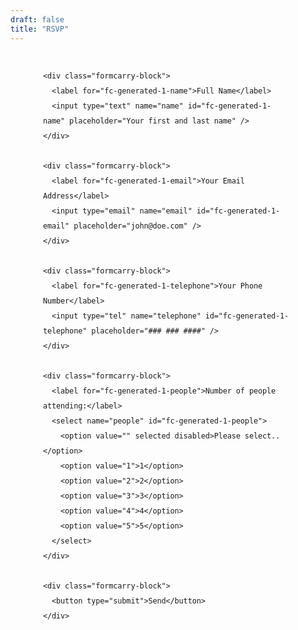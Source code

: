 ```yaml
---
draft: false
title: "RSVP"
---
```


<section class="formcarry-container">
  <form action="https://formcarry.com/s/BdeN7yS8K_Y" method="POST" enctype="multipart/form-data">
    
    <div class="formcarry-block">
      <label for="fc-generated-1-name">Full Name</label>
      <input type="text" name="name" id="fc-generated-1-name" placeholder="Your first and last name" />
    </div>
    
    <div class="formcarry-block">
      <label for="fc-generated-1-email">Your Email Address</label>
      <input type="email" name="email" id="fc-generated-1-email" placeholder="john@doe.com" />
    </div>
    
    <div class="formcarry-block">
      <label for="fc-generated-1-telephone">Your Phone Number</label>
      <input type="tel" name="telephone" id="fc-generated-1-telephone" placeholder="### ### ####" />
    </div>
    
    <div class="formcarry-block">
      <label for="fc-generated-1-people">Number of people attending:</label>
      <select name="people" id="fc-generated-1-people">
        <option value="" selected disabled>Please select..</option>
        <option value="1">1</option>
        <option value="2">2</option>
        <option value="3">3</option>
        <option value="4">4</option>
        <option value="5">5</option>
      </select>
    </div>
    
    <div class="formcarry-block">  
      <button type="submit">Send</button>
    </div>
  
  </form>
</section>

<style>
  
    @import url('https://fonts.googleapis.com/css2?family=Inter:wght@400;500&display=swap');

    .formcarry-container {
      box-sizing: border-box;
      margin: 40px auto 0 auto;
      padding: 0;
      font-family: "Inter", sans-serif;
      font-size: 14px;
      font-weight: 400;
      line-height: 24px;
      letter-spacing: -0.01em;

      width: 400px;

      /* NORMAL */
      --fc-border-color: #ECEFF9;
      --fc-normal-text-color: #0E0B3D;
      --fc-normal-placeholder-color: #B3B8D0;

      /* PRIMARY COLOR | HSL FORMAT*/
      --fc-primary-color-hue: 123;
      --fc-error-color-hue: 356;
      --fc-primary-hsl: var(--fc-primary-color-hue), 65%, 51%;
      --fc-error-hsl: var(--fc-error-color-hue), 100%, 54%;

      /* HOVER */
      --fc-field-hover-bg-color: #F7F9FC;
      --fc-border-hover-color: #DDE0EE;
      --fc-field-hover-text-color: #B3B8D0;

      --fc-border-active-color: #1463FF;
    }

    .formcarry-container * {
      box-sizing: border-box;
    }

    .formcarry-container label {
      display: block;
      cursor: pointer;
    }

    .formcarry-container .formcarry-block:not(:first-child) {
      margin-top: 16px;
    }

    /*=============================================
    =            Fields           =
    =============================================*/
    
    .formcarry-container input,
    .formcarry-container textarea,
    .formcarry-container select {
      margin-top: 4px;
      width: 100%;
      height: 42px;
      border: 1px solid var(--fc-border-color);
      color: var(--fc-normal-text-color);
      border-radius: 6px;
      padding: 8px 12px;
      
      font-family: "Inter", sans-serif;
      font-size:14px;
      transition: 125ms background, 125ms color, 125ms box-shadow;
    }

    .formcarry-container textarea{
      min-height: 188px;
      max-width: 100%;
      padding-top: 12px;
    }

    .formcarry-container input::placeholder,
    .formcarry-container textarea::placeholder,
    .formcarry-container select::placeholder {
      color: var(--fc-normal-placeholder-color);
    }

    .formcarry-container input:hover,
    .formcarry-container textarea:hover,
    .formcarry-container select:hover {
      border-color: var(--fc-border-hover-color);
      background-color: var(--fc-field-hover-bg-color);
    }

    .formcarry-container input:hover::placeholder,
    .formcarry-container textarea:hover::placeholder,
    .formcarry-container select:hover::placeholder {
      color: var(--fc-field-hover-text-color);
    }

    .formcarry-container input:focus,
    .formcarry-container textarea:focus,
    .formcarry-container select:focus {
      background-color: #fff;
      border-color: hsl(var(--fc-primary-hsl));
      box-shadow: hsla(var(--fc-primary-hsl), 8%) 0px 0px 0px 3px;
      outline: none;
    }

    .formcarry-container select {
      background-image: url("data:image/svg+xml,%3Csvg width='24' height='24' viewBox='0 0 24 24' fill='none' xmlns='http://www.w3.org/2000/svg'%3E%3Cpath d='M11.9997 14.5001L8.46387 10.9642L9.64303 9.78589L11.9997 12.1434L14.3564 9.78589L15.5355 10.9642L11.9997 14.5001Z' fill='%236C6F93'/%3E%3C/svg%3E%0A");
      /* background-position: calc(100% - 20px) calc(1em + 4px), calc(100% - 15px) calc(1em + 4px); */
      background-size: 24px 24px;
      background-position: 98%;
      background-repeat: no-repeat;
      appearance: none;
      -webkit-appearance: none;
    }

    .formcarry-container button {
      font-family: "Inter", sans-serif;
      font-weight: 500;
      font-size: 14px;
      letter-spacing: -0.02em;
      height: 42px;
      line-height: 40px;
      width: 100%;
      border-radius: 6px;
      box-sizing: border-box;
      border: 1px solid hsla(var(--fc-primary-hsl));
      background-color: hsla(var(--fc-primary-hsl));
      color: #fff;
      cursor: pointer;
    }

    .formcarry-container button {
      font-family: "Inter", sans-serif;
      font-weight: 500;
      font-size: 14px;
      letter-spacing: -0.02em;
      height: 40px;
      line-height: 24px;
      width: 100%;
      border: 0;
      border-radius: 6px;
      box-sizing: border-box;
      background-color: hsla(var(--fc-primary-hsl));
      color: #fff;
      cursor: pointer;
      box-shadow: 0 0 0 0 transparent;
      
      transition: 125ms all;
    }
    
    .formcarry-container button:hover {
      background: linear-gradient(0deg, rgba(0, 0, 0, 0.1), rgba(0, 0, 0, 0.1)), hsla(var(--fc-primary-hsl));
    }
    
    .formcarry-container button:focus {
      background: linear-gradient(0deg, rgba(0, 0, 0, 0.2), rgba(0, 0, 0, 0.2)), hsla(var(--fc-primary-hsl));
      border-inline: 1px solid inline rgba(255, 255, 255, 0.6);
      box-shadow: 0px 0px 0px 3px rgba(var(--fc-primary-hsl), 12%);
    }

    .formcarry-container button:active {
      background: linear-gradient(0deg, rgba(0, 0, 0, 0.2), rgba(0, 0, 0, 0.2)), hsla(var(--fc-primary-hsl));
    }

    .formcarry-container button:disabled {
      background-color: hsla(var(--fc-primary-hsl), 40%);
      cursor: not-allowed;
    }

    .formcarry-container input:focus:required:invalid,
    .formcarry-container input:focus:invalid, 
    .formcarry-container select:focus:required:invalid,
    .formcarry-container select:focus:invalid
    {
      color: hsl(var(--fc-error-hsl)); 
      border-color: hsl(var(--fc-error-hsl));
      box-shadow: 0px 0px 0px 3px hsla(var(--fc-error-hsl), 12%);
    }

    /*=====  End of Fields  ======*/
</style>